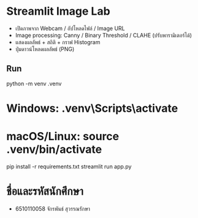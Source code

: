 
# Streamlit Image Lab

- เปิดภาพจาก Webcam / อัปโหลดไฟล์ / Image URL
- Image processing: Canny / Binary Threshold / CLAHE (ปรับพารามิเตอร์ได้)
- แสดงผลลัพธ์ + สถิติ + กราฟ Histogram
- ปุ่มดาวน์โหลดผลลัพธ์ (PNG)

## Run

python -m venv .venv

# Windows: .venv\Scripts\activate

# macOS/Linux: source .venv/bin/activate

pip install -r requirements.txt
streamlit run app.py

# ชื่อและรหัสนักศึกษา
- 6510110058 จักรพันธ์ สุวรรณรักษา
